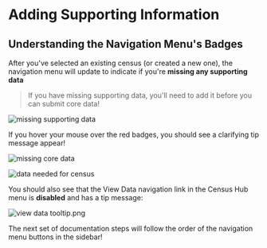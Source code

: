 # Adding Supporting Information

## Understanding the Navigation Menu's Badges

After you've selected an existing census (or created a new one), the navigation menu will update
to indicate if you're **missing any supporting data**

> If you have missing supporting data, you'll need to add it before you can submit core data!

![missing supporting data](missingsupportingdata.png)

If you hover your mouse over the red badges, you should see a clarifying tip message appear!

![missing core data](missingcoredata.png)

![data needed for census](dataneededforcensus.png)

You should also see that the View Data navigation link in the Census Hub menu is **disabled**
and has a tip message:

![view data tooltip.png](viewdatatooltip.png)

The next set of documentation steps will follow the order of the navigation menu buttons in the
sidebar!
